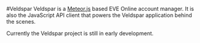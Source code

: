 #Veldspar
Veldspar is a [Meteor.js](http://meteor.com) based EVE Online account manager. It is also the JavaScript API client that powers the Veldspar application behind the scenes.

Currently the Veldspar project is still in early development.